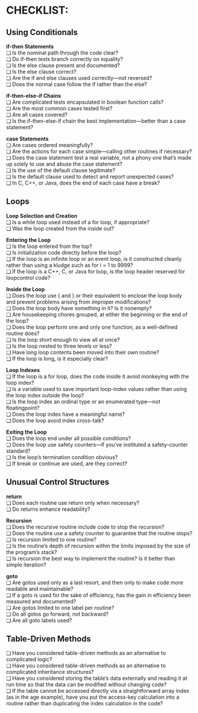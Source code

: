 
# CHECKLIST: 

## Using Conditionals  

**if-then Statements**    
❑ Is the nominal path through the code clear?  
❑ Do if-then tests branch correctly on equality?  
❑ Is the else clause present and documented?  
❑ Is the else clause correct?  
❑ Are the if and else clauses used correctly—not reversed?  
❑ Does the normal case follow the if rather than the else?  

**if-then-else-if Chains**  
❑ Are complicated tests encapsulated in boolean function calls?  
❑ Are the most common cases tested first?  
❑ Are all cases covered?  
❑ Is the if-then-else-if chain the best implementation—better than a case statement?  

**case Statements**    
❑ Are cases ordered meaningfully?  
❑ Are the actions for each case simple—calling other routines if necessary?  
❑ Does the case statement test a real variable, not a phony one that’s made up solely to use and abuse the case statement?  
❑ Is the use of the default clause legitimate?  
❑ Is the default clause used to detect and report unexpected cases?  
❑ In C, C++, or Java, does the end of each case have a break?  


## Loops  

**Loop Selection and Creation**  
❑ Is a while loop used instead of a for loop, if appropriate?  
❑ Was the loop created from the inside out?  

**Entering the Loop**  
❑ Is the loop entered from the top?  
❑ Is initialization code directly before the loop?  
❑ If the loop is an infinite loop or an event loop, is it constructed cleanly rather than using a kludge such as for i = 1 to 9999?  
❑ If the loop is a C++, C, or Java for loop, is the loop header reserved for loopcontrol code?  

**Inside the Loop**  
❑ Does the loop use { and } or their equivalent to enclose the loop body and prevent problems arising from improper modifications?  
❑ Does the loop body have something in it? Is it nonempty?  
❑ Are housekeeping chores grouped, at either the beginning or the end of the loop?  
❑ Does the loop perform one and only one function, as a well-defined routine does?  
❑ Is the loop short enough to view all at once?  
❑ Is the loop nested to three levels or less?  
❑ Have long loop contents been moved into their own routine?  
❑ If the loop is long, is it especially clear?  

**Loop Indexes**  
❑ If the loop is a for loop, does the code inside it avoid monkeying with the loop index?  
❑ Is a variable used to save important loop-index values rather than using the loop index outside the loop?    
❑ Is the loop index an ordinal type or an enumerated type—not floatingpoint?  
❑ Does the loop index have a meaningful name?  
❑ Does the loop avoid index cross-talk?  

**Exiting the Loop**  
❑ Does the loop end under all possible conditions?  
❑ Does the loop use safety counters—if you’ve instituted a safety-counter standard?  
❑ Is the loop’s termination condition obvious?  
❑ If break or continue are used, are they correct?  

## Unusual Control Structures

**return**  
❑ Does each routine use return only when necessary?  
❑ Do returns enhance readability?  

**Recursion**  
❑ Does the recursive routine include code to stop the recursion?  
❑ Does the routine use a safety counter to guarantee that the routine stops?  
❑ Is recursion limited to one routine?  
❑ Is the routine’s depth of recursion within the limits imposed by the size of the program’s stack?  
❑ Is recursion the best way to implement the routine? Is it better than simple iteration?  

**goto**  
❑ Are gotos used only as a last resort, and then only to make code more readable and maintainable?  
❑ If a goto is used for the sake of efficiency, has the gain in efficiency been measured and documented?  
❑ Are gotos limited to one label per routine?  
❑ Do all gotos go forward, not backward?  
❑ Are all goto labels used?  

## Table-Driven Methods  
❑ Have you considered table-driven methods as an alternative to complicated logic?  
❑ Have you considered table-driven methods as an alternative to complicated inheritance structures?  
❑ Have you considered storing the table’s data externally and reading it at run time so that the data can be modified without changing code?  
❑ If the table cannot be accessed directly via a straightforward array index (as in the age example), have you put the access-key calculation into a routine rather than duplicating the index calculation in the code?  


